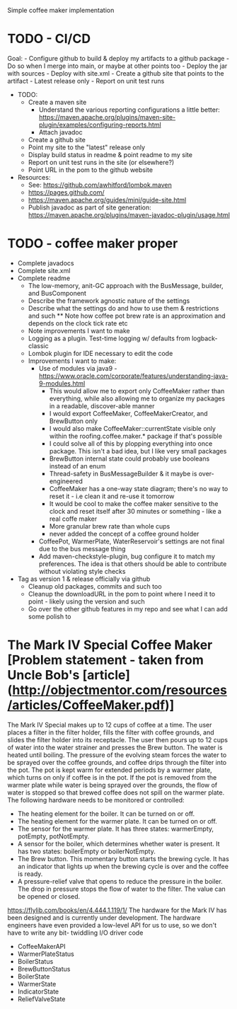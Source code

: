 Simple coffee maker implementation

# TODO - CI/CD
Goal:
    - Configure github to build & deploy my artifacts to a github package
    - Do so when I merge into main, or maybe at other points too
    - Deploy the jar with sources
    - Deploy with site.xml
    - Create a github site that points to the artifact
        - Latest release only
    - Report on unit test runs
- TODO:
    - Create a maven site
        - Understand the various reporting configurations a little better: https://maven.apache.org/plugins/maven-site-plugin/examples/configuring-reports.html
        - Attach javadoc
    - Create a github site
    - Point my site to the "latest" release only
    - Display build status in readme & point readme to my site
    - Report on unit test runs in the site (or elsewhere?)
    - Point URL in the pom to the github website
- Resources:
    - See: https://github.com/awhitford/lombok.maven
    - https://pages.github.com/
    - https://maven.apache.org/guides/mini/guide-site.html
    - Publish javadoc as part of site generation: https://maven.apache.org/plugins/maven-javadoc-plugin/usage.html
    
# TODO - coffee maker proper
* Complete javadocs
* Complete site.xml
* Complete readme
    * The low-memory, anit-GC approach with the BusMessage, builder, and BusComponent
    * Describe the framework agnostic nature of the settings
    * Describe what the settings do and how to use them & restrictions and such
        ** Note how coffee pot brew rate is an approximation and depends on the clock tick rate etc
    * Note improvements I want to make
    * Logging as a plugin. Test-time logging w/ defaults from logback-classic
    * Lombok plugin for IDE necessary to edit the code
    * Improvements I want to make:
        * Use of modules via java9 - https://www.oracle.com/corporate/features/understanding-java-9-modules.html
            * This would allow me to export only CoffeeMaker rather than everything, while also allowing me to organize my packages in a readable, discover-able manner
            * I would export CoffeeMaker, CoffeeMakerCreator, and BrewButton only
            * I would also make CoffeeMaker::currentState visible only within the roofing.coffee.maker.* package if that's possible
            * I could solve all of this by plopping everything into once package. This isn't a bad idea, but I like very small packages
            * BrewButton internal state could probably use booleans instead of an enum
            * Thread-safety in BusMessageBuilder & it maybe is over-engineered
            * CoffeeMaker has a one-way state diagram; there's no way to reset it - i.e clean it and re-use it tomorrow
            * It would be cool to make the coffee maker sensitive to the clock and reset itself after 30 minutes or something - like a real coffe maker
            * More granular brew rate than whole cups
            * never added the concept of a coffee ground holder
        * CoffeePot, WarmerPlate, WaterReservoir's settings are not final due to the bus message thing
        * Add maven-checkstyle-plugin, bug configure it to match my preferences. The idea is that others should be able to contribute without violating style checks
* Tag as version 1 & release officially via github
    * Cleanup old packages, commits and such too
    * Cleanup the downloadURL in the pom to point where I need it to point - likely using the version and such
    * Go over the other github features in my repo and see what I can add some polish to

# The Mark IV Special Coffee Maker [Problem statement - taken from Uncle Bob's [article] (http://objectmentor.com/resources/articles/CoffeeMaker.pdf)]

The Mark IV Special makes up to 12 cups of coffee at a time. The user places a filter in the filter holder, fills the filter with coffee grounds, and slides the filter holder into its receptacle. The user then pours up to 12 cups of water into the water strainer and presses the Brew button. The water is heated until boiling. The pressure of the evolving steam forces the water to be sprayed over the coffee grounds, and coffee drips through the filter into the pot. The pot is kept warm for extended periods by a warmer plate, which turns on only if coffee is in the pot. If the pot is removed from the warmer plate while water is being sprayed over the grounds, the flow of water is stopped so that brewed coffee does not spill on the warmer plate. The following hardware needs to be monitored or controlled:

* The heating element for the boiler. It can be turned on or off.
* The heating element for the warmer plate. It can be turned on or off.
* The sensor for the warmer plate. It has three states: warmerEmpty, potEmpty, potNotEmpty.
* A sensor for the boiler, which determines whether water is present. It has two states: boilerEmpty or boilerNotEmpty.
* The Brew button. This momentary button starts the brewing cycle. It has an indicator that lights up when the brewing cycle is over and the coffee is ready.
* A pressure-relief valve that opens to reduce the pressure in the boiler. The drop in pressure stops the flow of water to the filter. The value can be opened or closed.


https://flylib.com/books/en/4.444.1.119/1/
The hardware for the Mark IV has been designed and is currently under development. The hardware engineers have even provided a low-level API for us to use, so we don't have to write any bit- twiddling I/O driver code 
* CoffeeMakerAPI
* WarmerPlateStatus
* BoilerStatus
* BrewButtonStatus
* BoilerState
* WarmerState
* IndicatorState
* ReliefValveState